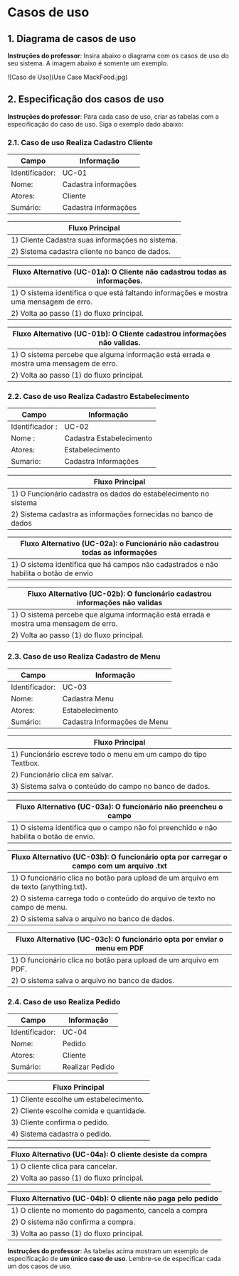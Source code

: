 # Casos de uso

## 1. Diagrama de casos de uso

**Instruções do professor**: Insira abaixo o diagrama com os casos de uso do seu sistema. A imagem abaixo é somente um exemplo.

![Caso de Uso](Use Case MackFood.jpg)

## 2. Especificação dos casos de uso

**Instruções do professor**: Para cada caso de uso, criar as tabelas com a especificação do caso de uso. Siga o exemplo dado abaixo:

### 2.1. Caso de uso **Realiza Cadastro Cliente**

| Campo          | Informação        |
|---|---|
| Identificador: | UC-01              |
| Nome:          | Cadastra informações |
| Atores:        | Cliente |
| Sumário:       | Cadastra informações |

| Fluxo Principal |
|---|
| 1) Cliente Cadastra suas informações no sistema. |
| 2) Sistema cadastra cliente no banco de dados. |

| Fluxo Alternativo (UC-01a): O Cliente não cadastrou todas as informações. |
|---|
| 1) O sistema identifica o que está faltando informações e mostra uma mensagem de erro. |
| 2) Volta ao passo (1) do fluxo principal. |

| Fluxo Alternativo (UC-01b): O Cliente cadastrou informações não validas. |
|---|
| 1) O sistema percebe que alguma informação está errada e mostra uma mensagem de erro. |
| 2) Volta ao passo (1) do fluxo principal. |

### 2.2. Caso de uso **Realiza Cadastro Estabelecimento**

|Campo | Informação | 
|---|---|
| Identificador :| UC-02                   |
| Nome :         | Cadastra Estabelecimento|
| Atores:        | Estabelecimento         |
| Sumario:       | Cadastra Informações    |

| Fluxo Principal |
| --- |
| 1) O Funcionário cadastra os dados do estabelecimento no sistema |
| 2) Sistema cadastra as informações fornecidas no banco de dados |

| Fluxo Alternativo (UC-02a): o Funcionário não cadastrou todas as informações |
|---|
| 1) O sistema identifica que há campos não cadastrados e não habilita o botão de envio|

| Fluxo Alternativo (UC-02b): O funcionário cadastrou informações não validas |
|---|
| 1) O sistema percebe que alguma informação está errada e mostra uma mensagem de erro. |
| 2) Volta ao passo (1) do fluxo principal. |

### 2.3. Caso de uso **Realiza Cadastro de Menu**

| Campo          | Informação        |
|---|---|
| Identificador: | UC-03          |
| Nome:          | Cadastra Menu |
| Atores:        | Estabelecimento |
| Sumário:       | Cadastra Informações de Menu |

| Fluxo Principal |
|---|
| 1) Funcionário escreve todo o menu em um campo do tipo Textbox. |
| 2) Funcionário clica em salvar. |
| 3) Sistema salva o conteúdo do campo no banco de dados. |

| Fluxo Alternativo (UC-03a): O funcionário não preencheu o campo |
|---|
| 1) O sistema identifica que o campo não foi preenchido e não habilita o botão de envio. |

| Fluxo Alternativo (UC-03b): O funcionário opta por carregar o campo com um arquivo .txt |
|---|
| 1) O funcionário clica no botão para upload de um arquivo em de texto (anything.txt). |
| 2) O sistema carrega todo o conteúdo do arquivo de texto no campo de menu. |
| 2) O sistema salva o arquivo no banco de dados. |

| Fluxo Alternativo (UC-03c): O funcionário opta por enviar o menu em PDF |
|---|
| 1) O funcionário clica no botão para upload de um arquivo em PDF. |
| 2) O sistema salva o arquivo no banco de dados. |

### 2.4. Caso de uso **Realiza Pedido**

| Campo          | Informação        |
|---|---|
| Identificador: | UC-04          |
| Nome:          | Pedido |
| Atores:        | Cliente |
| Sumário:       | Realizar Pedido |

| Fluxo Principal |
|---|
| 1) Cliente escolhe um estabelecimento. |
| 2) Cliente escolhe comida e quantidade. |
| 3) Cliente confirma o pedido. |
| 4) Sistema cadastra o pedido. |

| Fluxo Alternativo (UC-04a): O cliente desiste da compra|
|---|
| 1) O cliente clica para cancelar. |
| 2) Volta ao passo (1) do fluxo principal.  |

| Fluxo Alternativo (UC-04b): O cliente não paga pelo pedido |
|---|
| 1) O cliente no momento do pagamento, cancela a compra |
| 2) O sistema não confirma a compra.|
| 3) Volta ao passo (1) do fluxo principal.  |

**Instruções do professor**: As tabelas acima mostram um exemplo de especificação de **um único caso de uso**. Lembre-se de especificar cada um dos casos de uso.
